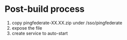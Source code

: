 # Post-build process

1. copy pingfederate-XX.XX.zip under /sso/pingfederate
1. expose the file
1. create service to auto-start
